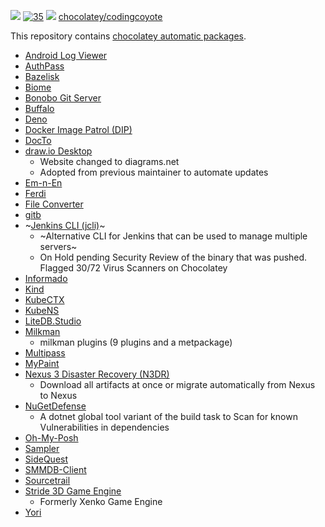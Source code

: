 [![](https://ci.appveyor.com/api/projects/status/github/digitalcoyote/chocolatey-packages?svg=true)](https://ci.appveyor.com/project/digitalcoyote/chocolatey-packages)
[![35](https://img.shields.io/badge/AU%20packages-35-red.svg)](#ok)
[![](http://transparent-favicon.info/favicon.ico)](#)
[chocolatey/codingcoyote](https://chocolatey.org/profiles/codingcoyote)


This repository contains [chocolatey automatic packages](https://chocolatey.org/docs/automatic-packages). 

* [Android Log Viewer](https://github.com/MarkusPalcer/AndroidLogViewer)
* [AuthPass](https://authpass.app/)
* [Bazelisk](https://github.com/bazelbuild/bazelisk)
* [Biome](https://github.com/biome-sh/biome)
* [Bonobo Git Server](https://bonobogitserver.com/)
* [Buffalo](http://gobuffalo.io/)
* [Deno](https://deno.land/)
* [Docker Image Patrol (DIP)](https://github.com/030/dip)
* [DocTo](https://chocolatey.org/packages/docto)
* [draw.io Desktop](https://github.com/jgraph/drawio-desktop)
  * Website changed to diagrams.net
  * Adopted from previous maintainer to automate updates
* [Em-n-En](https://github.com/CemraJC/em-n-en)
* [Ferdi](https://getferdi.com/)
* [File Converter](https://file-converter.org/)
* [gitb](https://github.com/vvatanabe/gitb)
* ~[Jenkins CLI (jcli)](http://jcli.jenkins-zh.cn/)~
  * ~Alternative CLI for Jenkins that can be used to manage multiple servers~
  * On Hold pending Security Review of the binary that was pushed. Flagged 30/72 Virus Scanners on Chocolatey
* [Informado](https://github.com/030/informado)
* [Kind](https://kind.sigs.k8s.io/)
* [KubeCTX](https://github.com/ahmetb/kubectx)
* [KubeNS](https://github.com/ahmetb/kubectx)
* [LiteDB.Studio](https://github.com/mbdavid/LiteDB.Studio)
* [Milkman](https://github.com/warmuuh/milkman)
  * milkman plugins (9 plugins and a metpackage)
* [Multipass](https://discourse.ubuntu.com/c/multipass)
* [MyPaint](http://mypaint.org/)
* [Nexus 3 Disaster Recovery (N3DR)](https://github.com/030/n3dr)
  * Download all artifacts at once or migrate automatically from Nexus to Nexus
* [NuGetDefense](https://digitalcoyote.github.io/NuGetDefense/)
  * A dotnet global tool variant of the build task to Scan for known Vulnerabilities in dependencies
* [Oh-My-Posh](https://github.com/JanDeDobbeleer/oh-my-posh)
* [Sampler](https://sampler.dev/)
* [SideQuest](https://sidequestvr.com/)
* [SMMDB-Client](https://github.com/Tarnadas/smmdb-client)
* [Sourcetrail](https://www.sourcetrail.com/)
* [Stride 3D Game Engine](https://stride3D.com/)
  * Formerly Xenko Game Engine
* [Yori](http://www.malsmith.net/yori/)
